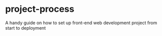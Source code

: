 # project-process
A handy guide on how to set up front-end web development project from start to deployment
